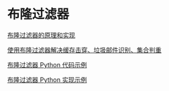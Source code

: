 # 布隆过滤器

[布隆过滤器的原理和实现](https://www.cnblogs.com/cpselvis/p/6265825.html)

[使用布隆过滤器解决缓存击穿、垃圾邮件识别、集合判重](使用布隆过滤器解决缓存击穿、垃圾邮件识别、集合判重)

[布隆过滤器 Python 代码示例](https://shimo.im/docs/UITYMj1eK88JCJTH)

[布隆过滤器 Python 实现示例](https://www.geeksforgeeks.org/bloom-filters-introduction-and-python-implementation/)
